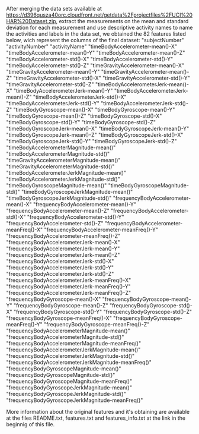 After merging the data sets available at https://d396qusza40orc.cloudfront.net/getdata%2Fprojectfiles%2FUCI%20HAR%20Dataset.zip, extract the measurements on the mean and standard deviation for each measurement and use descriptive activity names to name the activities and labels in the data set, we obtained the 82 features listed below, wich represent the columns of the final dataset: 
"subjectNumber" 
"activityNumber" 
"activityName" 
"timeBodyAccelerometer-mean()-X" 
"timeBodyAccelerometer-mean()-Y" 
"timeBodyAccelerometer-mean()-Z" 
"timeBodyAccelerometer-std()-X" 
"timeBodyAccelerometer-std()-Y" 
"timeBodyAccelerometer-std()-Z" 
"timeGravityAccelerometer-mean()-X" 
"timeGravityAccelerometer-mean()-Y" 
"timeGravityAccelerometer-mean()-Z" 
"timeGravityAccelerometer-std()-X" 
"timeGravityAccelerometer-std()-Y" 
"timeGravityAccelerometer-std()-Z" 
"timeBodyAccelerometerJerk-mean()-X" 
"timeBodyAccelerometerJerk-mean()-Y" 
"timeBodyAccelerometerJerk-mean()-Z" 
"timeBodyAccelerometerJerk-std()-X" 
"timeBodyAccelerometerJerk-std()-Y" 
"timeBodyAccelerometerJerk-std()-Z" 
"timeBodyGyroscope-mean()-X" 
"timeBodyGyroscope-mean()-Y" 
"timeBodyGyroscope-mean()-Z" 
"timeBodyGyroscope-std()-X" 
"timeBodyGyroscope-std()-Y" 
"timeBodyGyroscope-std()-Z" 
"timeBodyGyroscopeJerk-mean()-X" 
"timeBodyGyroscopeJerk-mean()-Y" 
"timeBodyGyroscopeJerk-mean()-Z" 
"timeBodyGyroscopeJerk-std()-X" 
"timeBodyGyroscopeJerk-std()-Y" 
"timeBodyGyroscopeJerk-std()-Z" 
"timeBodyAccelerometerMagnitude-mean()" 
"timeBodyAccelerometerMagnitude-std()" 
"timeGravityAccelerometerMagnitude-mean()" 
"timeGravityAccelerometerMagnitude-std()" 
"timeBodyAccelerometerJerkMagnitude-mean()" 
"timeBodyAccelerometerJerkMagnitude-std()" 
"timeBodyGyroscopeMagnitude-mean()" 
"timeBodyGyroscopeMagnitude-std()" 
"timeBodyGyroscopeJerkMagnitude-mean()" 
"timeBodyGyroscopeJerkMagnitude-std()" 
"frequencyBodyAccelerometer-mean()-X" 
"frequencyBodyAccelerometer-mean()-Y" 
"frequencyBodyAccelerometer-mean()-Z" 
"frequencyBodyAccelerometer-std()-X" 
"frequencyBodyAccelerometer-std()-Y" 
"frequencyBodyAccelerometer-std()-Z" 
"frequencyBodyAccelerometer-meanFreq()-X" 
"frequencyBodyAccelerometer-meanFreq()-Y" 
"frequencyBodyAccelerometer-meanFreq()-Z" 
"frequencyBodyAccelerometerJerk-mean()-X" 
"frequencyBodyAccelerometerJerk-mean()-Y" 
"frequencyBodyAccelerometerJerk-mean()-Z" 
"frequencyBodyAccelerometerJerk-std()-X" 
"frequencyBodyAccelerometerJerk-std()-Y" 
"frequencyBodyAccelerometerJerk-std()-Z" 
"frequencyBodyAccelerometerJerk-meanFreq()-X" 
"frequencyBodyAccelerometerJerk-meanFreq()-Y" 
"frequencyBodyAccelerometerJerk-meanFreq()-Z" 
"frequencyBodyGyroscope-mean()-X" 
"frequencyBodyGyroscope-mean()-Y" 
"frequencyBodyGyroscope-mean()-Z" 
"frequencyBodyGyroscope-std()-X" 
"frequencyBodyGyroscope-std()-Y" 
"frequencyBodyGyroscope-std()-Z" 
"frequencyBodyGyroscope-meanFreq()-X" 
"frequencyBodyGyroscope-meanFreq()-Y" 
"frequencyBodyGyroscope-meanFreq()-Z" 
"frequencyBodyAccelerometerMagnitude-mean()" 
"frequencyBodyAccelerometerMagnitude-std()" 
"frequencyBodyAccelerometerMagnitude-meanFreq()" 
"frequencyBodyAccelerometerJerkMagnitude-mean()" 
"frequencyBodyAccelerometerJerkMagnitude-std()" 
"frequencyBodyAccelerometerJerkMagnitude-meanFreq()" 
"frequencyBodyGyroscopeMagnitude-mean()" 
"frequencyBodyGyroscopeMagnitude-std()" 
"frequencyBodyGyroscopeMagnitude-meanFreq()" 
"frequencyBodyGyroscopeJerkMagnitude-mean()" 
"frequencyBodyGyroscopeJerkMagnitude-std()" 
"frequencyBodyGyroscopeJerkMagnitude-meanFreq()"

More information about the original features and it's obtaining are available at the files README.txt, features.txt and features_info.txt at the link in the beginnig of this file.
